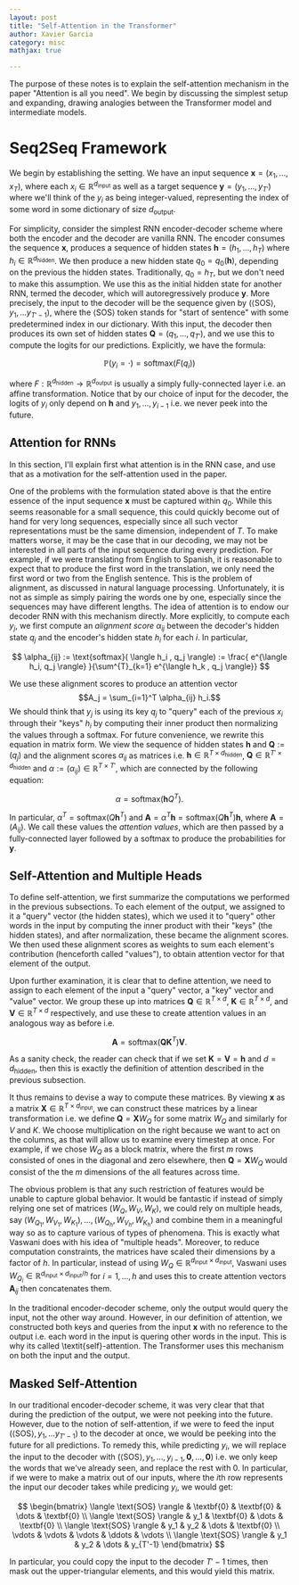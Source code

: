 ```yaml
---
layout: post
title: "Self-Attention in the Transformer"
author: Xavier Garcia
category: misc
mathjax: true

---
```


The purpose of these notes is to explain the self-attention mechanism in the paper "Attention is all you need". We begin by discussing the simplest setup and expanding, drawing analogies between the Transformer model and intermediate models.

# Seq2Seq Framework

We begin by establishing the setting. We have an input sequence $\textbf{x} = (x_1,... ,x_T)$, where each $x_i \in \mathbb{R}^{d_{\text{input}}}$ as well as a target sequence $\textbf{y} = (y_1,..., y_{T'})$ where we'll think of the $y_i$ as being integer-valued, representing the index of some word in some dictionary of size $d_{\text{output}}$.

 For simplicity, consider the simplest RNN encoder-decoder scheme where both the encoder and the decoder are vanilla RNN. The encoder consumes the sequence $\textbf{x}$, produces a sequence of hidden states $\textbf{h} = (h_1, ... ,h_T)$ where $h_i \in \mathbb{R}^{d_{\text{hidden}}}$. We then produce a new hidden state $q_0 = q_0(\textbf{h})$, depending on the previous the hidden states. Traditionally, $q_0 = h_T$, but we don't need to make this assumption. We use this as the initial hidden state for another RNN, termed the decoder, which will autoregressively produce $\textbf{y}$. More precisely, the input to the decoder will be the sequence given by $(\langle \text{SOS} \rangle, y_1,... y_{T'-1})$, where the $\langle \text{SOS} \rangle$ token stands for "start of sentence" with some predetermined index in our dictionary. With this input, the decoder then produces its own set of hidden states $\textbf{Q} = (q_1, ..., q_{T'})$, and we use this to compute the logits for our predictions. Explicitly, we have the formula: 

$$
\mathbb{P} \left(y_i = \cdot \right) = \text{softmax}(F(q_i))
$$

where $F : \mathbb{R}^{d_{\text{hidden}}} \rightarrow \mathbb{R}^{d_{\text{output}}}$ is usually a simply fully-connected layer i.e. an affine transformation. Notice that by our choice of input for the decoder, the logits of $y_i$ only depend on $\textbf{h}$ and $y_1, ... , y_{i-1}$ i.e. we never peek into the future.


## Attention for RNNs
In this section, I'll explain first what attention is in the RNN case, and use that as a motivation for the self-attention used in the paper. 

One of the problems with the formulation stated above is that the entire essence of the input sequence $\textbf{x}$ must be captured within $q_0$. While this seems reasonable for a small sequence, this could quickly become out of hand for very long sequences, especially since all such vector representations must be the same dimension, independent of $T$. To make matters worse, it may be the case that in our decoding, we may not be interested in all parts of the input sequence during every prediction. For example, if we were translating from English to Spanish, it is reasonable to expect that to produce the first word in the translation, we only need the first word or two from the English sentence. This is the problem of alignment, as discussed in natural language processing. Unfortunately, it is not as simple as simply pairing the words one by one, especially since the sequences may have different lengths. The idea of attention is to endow our decoder RNN with this mechanism directly. More explicitly, to compute each $y_j$, we first compute an *alignment score* $\alpha_{ij}$ between the decoder's hidden state $q_j$ and the encoder's hidden state $h_i$ for each $i$.  In particular, 
 
$$
\alpha_{ij} := \text{softmax}( \langle h_i , q_j \rangle) := \frac{  e^{\langle h_i, q_j \rangle} }{\sum^{T}_{k=1} e^{\langle h_k , q_j \rangle}}
$$

We use these alignment scores to produce an attention vector $$A_j = \sum_{i=1}^T \alpha_{ij} h_i.$$
We should think that $y_j$ is using its key $q_j$ to "query" each of the previous $x_i$ through their "keys" $h_i$ by computing their inner product then normalizing the values through a softmax. For future convenience, we rewrite this equation in matrix form. We view the sequence of hidden states $\textbf{h}$ and $\textbf{Q} := (q_{j})$ and the alignment scores $\alpha_{ij}$ as matrices i.e. $\textbf{h} \in \mathbb{R}^{T \times d_{\text{hidden}}}$, $\textbf{Q} \in \mathbb{R}^{T' \times d_{\text{hidden}}}$ and $\alpha := (\alpha_{ij}) \in \mathbb{R}^{T \times T'}$, which are connected by the following equation:

$$
\alpha = \text{softmax}\left(\textbf{h} Q^T \right).
$$

In particular, $\alpha^T = \text{softmax} \left( Q\textbf{h}^T \right)$ and $\textbf{A} = \alpha^T \textbf{h} = \text{softmax} \left( Q \textbf{h}^T \right) \textbf{h}$, where $\textbf{A} = (A_{ij})$. We call these values the *attention values*, which are then passed by a fully-connected layer followed by a softmax to produce the probabilities for $\textbf{y}$.

## Self-Attention and Multiple Heads

To define self-attention, we first summarize the computations we performed in the previous subsections. To each element of the output, we assigned to it a "query" vector (the hidden states), which we used it to "query" other words in the input by computing the inner product with their "keys" (the hidden states), and after normalization, these became the alignment scores. We then used these alignment scores as weights to sum each element's contribution (henceforth called "values"), to obtain attention vector for that element of the output.

Upon further examination, it is clear that to define attention, we need to assign to each element of the input a "query" vector, a "key" vector and "value" vector. We group these up into matrices $\textbf{Q} \in \mathbb{R}^{T \times  d}$, $\textbf{K} \in \mathbb{R}^{T \times d}$, and $\textbf{V} \in \mathbb{R}^{T \times d}$ respectively, and use these to create attention values in an analogous way as before i.e. 

$$
\textbf{A} = \text{softmax}(\textbf{Q} \textbf{K}^T)\textbf{V}.
$$

As a sanity check, the reader can check that if we set $\textbf{K} = \textbf{V} = \textbf{h}$ and $d = d_{\text{hidden}}$, then this is exactly the definition of attention described in the previous subsection.

It thus remains to devise a way to compute these matrices. By viewing $\textbf{x}$ as a matrix $\textbf{X} \in \mathbb{R}^{T \times d_{\text{input}}}$, we can construct these matrices by a linear transformation i.e. we define $\textbf{Q} = \textbf{X} W_Q$ for some matrix $W_Q$ and similarly for $V$ and $K$. We choose multiplication on the right because we want to act on the columns, as that will allow us to examine every timestep at once. For example, if we chose $W_Q$ as a block matrix, where the first $m$ rows consisted of ones in the diagonal and zero elsewhere, then $\textbf{Q} = \textbf{X} W_{Q}$ would consist of the the $m$ dimensions of the all features across time. 

The obvious problem is that any such restriction of features would be unable to capture global behavior. It would be fantastic if instead of simply relying one set of matrices $(W_Q, W_V, W_K)$, we could rely on multiple heads, say $(W_{Q_1},W_{V_1}, W_{K_1}), ..., (W_{Q_h}, W_{V_h}, W_{K_h})$ and combine them in a meaningful way so as to capture various of types of phenomena. This is exactly what Vaswani does with his idea of "multiple heads". Moreover, to reduce computation constraints, the matrices have scaled their dimensions by a factor of $h$. In particular, instead of using $W_Q \in \mathbb{R}^{d_{\text{input}}\times d_{\text{input}}}$, Vaswani uses $W_{Q_i} \in \mathbb{R}^{d_{\text{input}} \times d_{\text{input}}/h}$ for $i=1,..., h$ and uses this to create attention vectors $\textbf{A}_{ij}$ then concatenates them.

In the traditional encoder-decoder scheme, only the output would query the input, not the other way around. However, in our definition of attention, we constructed both keys and queries from the input $\textbf{x}$ with no reference to the output i.e. each word in the input is quering other words in the input. This is why its called \textit{self}-attention. The Transformer uses this mechanism on both the input and the output. 

## Masked Self-Attention

In our traditional encoder-decoder scheme, it was very clear that that during the prediction of the output, we were not peeking into the future. However, due to the notion of self-attention, if we were to feed the input $(\langle \text{SOS} \rangle, y_1,... y_{T'-1})$ to the decoder at once, we would be peeking into the future for all predictions. To remedy this, while predicting $y_i$, we will replace the input to the decoder with $(\langle \text{SOS} \rangle,y_1,... , y_{i-1}, \textbf{0},..., \textbf{0})$ i.e. we only keep the words that we've already seen, and replace the rest with 0. In particular, if we were to make a matrix out of our inputs, where the $i$th row represents the input our decoder takes while predicing $y_i$, we would get:

$$
\begin{bmatrix}
    \langle \text{SOS} \rangle & \textbf{0} & \textbf{0} & \dots  & \textbf{0} \\
    \langle \text{SOS} \rangle & y_1 & \textbf{0} & \dots  & \textbf{0} \\
    \langle \text{SOS} \rangle & y_1 & y_2 & \dots & \textbf{0} \\
    \vdots & \vdots & \vdots & \ddots & \vdots \\
    \langle \text{SOS} \rangle & y_1 & y_2 & \dots  & y_{T'-1}
\end{bmatrix}
$$

In particular, you could copy the input to the decoder $T'-1$ times, then mask out the upper-triangular elements, and this would yield this matrix. 

[jekyll-gh]: https://github.com/mojombo/jekyll
[jekyll]:    http://jekyllrb.com
